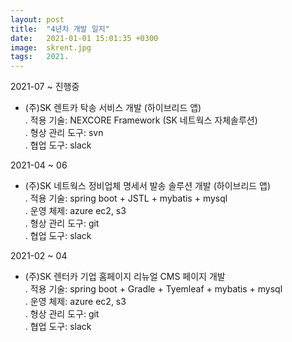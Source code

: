```yaml
---
layout: post
title:  "4년차 개발 일지"
date:   2021-01-01 15:01:35 +0300
image:  skrent.jpg
tags:   2021.
---
```

 2021-07 ~ 진행중
  - (주)SK 렌트카 탁송 서비스 개발 (하이브리드 앱)  
   . 적용 기술: NEXCORE Framework (SK 네트웍스 자체솔루션)  
   . 형상 관리 도구: svn  
   . 협업 도구: slack  
  
 2021-04 ~ 06
  - (주)SK 네트웍스 정비업체 명세서 발송 솔루션 개발 (하이브리드 앱)  
   . 적용 기술: spring boot + JSTL + mybatis + mysql  
   . 운영 체제: azure ec2, s3  
   . 형상 관리 도구: git  
   . 협업 도구: slack  
  
 2021-02 ~ 04
  - (주)SK 렌터카 기업 홈페이지 리뉴얼 CMS 페이지 개발  
   . 적용 기술: spring boot + Gradle + Tyemleaf + mybatis + mysql  
   . 운영 체제: azure ec2, s3  
   . 형상 관리 도구: git  
   . 협업 도구: slack  
